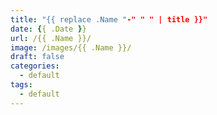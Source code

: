 ```yaml
---
title: "{{ replace .Name "-" " " | title }}"
date: {{ .Date }}
url: /{{ .Name }}/
image: /images/{{ .Name }}/
draft: false
categories:
  - default
tags:
  - default
---
```

<!--more-->

<!--
```bash
echo "Hello World"
```
-->
